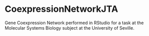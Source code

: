 # CoexpressionNetworkJTA
Gene Coexpression Network performed in RStudio for a task at the Molecular Systems Biology subject at the University of Seville.
